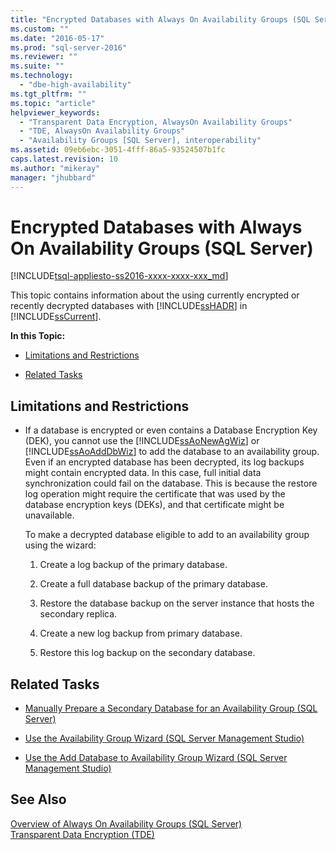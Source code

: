 ```yaml
---
title: "Encrypted Databases with Always On Availability Groups (SQL Server) | Microsoft Docs"
ms.custom: ""
ms.date: "2016-05-17"
ms.prod: "sql-server-2016"
ms.reviewer: ""
ms.suite: ""
ms.technology: 
  - "dbe-high-availability"
ms.tgt_pltfrm: ""
ms.topic: "article"
helpviewer_keywords: 
  - "Transparent Data Encryption, AlwaysOn Availability Groups"
  - "TDE, AlwaysOn Availability Groups"
  - "Availability Groups [SQL Server], interoperability"
ms.assetid: 09eb6ebc-3051-4fff-86a5-93524507b1fc
caps.latest.revision: 10
ms.author: "mikeray"
manager: "jhubbard"
---
```

# Encrypted Databases with Always On Availability Groups (SQL Server)
[!INCLUDE[tsql-appliesto-ss2016-xxxx-xxxx-xxx_md](../../../database-engine/includes/tsql-appliesto-ss2016-xxxx-xxxx-xxx-md.md)]

  This topic contains information about the using currently encrypted or recently decrypted databases with [!INCLUDE[ssHADR](../../../analysis-services/power-pivot-sharepoint/includes/sshadr-md.md)] in [!INCLUDE[ssCurrent](../../../advanced-analytics/r-services/includes/sscurrent-md.md)].  
  
 **In this Topic:**  
  
-   [Limitations and Restrictions](#Restrictions)  
  
-   [Related Tasks](#RelatedTasks)  
  
##  <a name="Restrictions"></a> Limitations and Restrictions  
  
-   If a database is encrypted or even contains a Database Encryption Key (DEK), you cannot use the [!INCLUDE[ssAoNewAgWiz](../../../database-engine/availability-groups/windows/includes/ssaonewagwiz-md.md)] or [!INCLUDE[ssAoAddDbWiz](../../../database-engine/availability-groups/windows/includes/ssaoadddbwiz-md.md)] to add the database to an availability group. Even if an encrypted database has been decrypted, its log backups might contain encrypted data. In this case, full initial data synchronization could fail on the database. This is because the restore log operation might require the certificate that was used by the database encryption keys (DEKs), and that certificate might be unavailable.  
  
     To make a decrypted database eligible to add to an availability group using the wizard:  
  
    1.  Create a log backup of the primary database.  
  
    2.  Create a full database backup of the primary database.  
  
    3.  Restore the database backup on the server instance that hosts the secondary replica.  
  
    4.  Create a new log backup from primary database.  
  
    5.  Restore this log backup on the secondary database.  
  
##  <a name="RelatedTasks"></a> Related Tasks  
  
-   [Manually Prepare a Secondary Database for an Availability Group &#40;SQL Server&#41;](../../../database-engine/availability-groups/windows/manually-prepare-a-secondary-database-for-an-availability-group-sql-server.md)  
  
-   [Use the Availability Group Wizard &#40;SQL Server Management Studio&#41;](../../../database-engine/availability-groups/windows/use-the-availability-group-wizard-sql-server-management-studio.md)  
  
-   [Use the Add Database to Availability Group Wizard &#40;SQL Server Management Studio&#41;](../Topic/Use%20the%20Add%20Database%20to%20Availability%20Group%20Wizard%20\(SQL%20Server%20Management%20Studio\).md)  
  
## See Also  
 [Overview of Always On Availability Groups &#40;SQL Server&#41;](../../../database-engine/availability-groups/windows/overview-of-always-on-availability-groups-sql-server.md)   
 [Transparent Data Encryption &#40;TDE&#41;](../../../relational-databases/security/encryption/transparent-data-encryption-tde.md)  
  
  